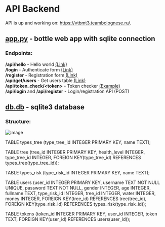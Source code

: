 # API Backend
API is up and working on: https://vtbmt3.teambolognese.ru/.

## [app.py](app.py) - bottle web app with sqlite connection
### Endpoints:<br>
<b>/api/hello</b> - Hello world [(Link)](https://vtbmt3.teambolognese.ru/api/hello)
<br><b>/login</b> - Authenticate form [(Link)](https://vtbmt3.teambolognese.ru/login)
<br><b>/register</b> - Registration form [(Link)](https://vtbmt3.teambolognese.ru/register)
<br><b>/api/get/users</b> - Get users table [(Link)](https://vtbmt3.teambolognese.ru/api/get/users)
<br><b>/api/token_check/&lt;token&gt;</b> - Token checker [(Example)](https://vtbmt3.teambolognese.ru/api/token_check/3fdabf52ca2e83fc72816877bc4f197d635a1477ea56b213ae403c644cd133aa)
<br><b>/api/login</b> and <b>/api/register</b> - Login/registration API (POST)

## [db.db](db.db) - sqlite3 database
### Structure:

![image](https://user-images.githubusercontent.com/47640060/136656790-da729cfd-ea7c-401c-96d8-902b57d54c74.png)

TABLE types_tree (type_tree_id INTEGER PRIMARY KEY, name TEXT);

TABLE tree (tree_id INTEGER PRIMARY KEY, health_level INTEGER, type_tree_id INTEGER, FOREIGN KEY(type_tree_id) REFERENCES types_tree(type_tree_id));

TABLE types_risk (type_risk_id INTEGER PRIMARY KEY, name TEXT);

TABLE users (user_id INTEGER PRIMARY KEY, username TEXT NOT NULL UNIQUE, password TEXT NOT NULL, gender INTEGER, age INTEGER, fullname TEXT, type_risk_id INTEGER, tree_id INTEGER, water INTEGER, money INTEGER, FOREIGN KEY(tree_id) REFERENCES tree(tree_id), FOREIGN KEY(type_risk_id) REFERENCES types_risk(type_risk_id));

TABLE tokens (token_id INTEGER PRIMARY KEY, user_id INTEGER, token TEXT, FOREIGN KEY(user_id) REFERENCES users(user_id));
